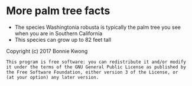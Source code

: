 # More palm tree facts

* The species Washingtonia robusta is typically the palm tree you see when you are in Southern California
* This species can grow up to 82 feet tall


Copyright (c) 2017 Bonnie Kwong
    
    This program is free software: you can redistribute it and/or modify
    it under the terms of the GNU General Public License as published by
    the Free Software Foundation, either version 3 of the License, or
    (at your option) any later version.
